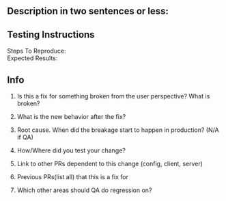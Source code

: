 ## Description in two sentences or less:

## Testing Instructions
Steps To Reproduce:<br/>
Expected Results:<br/>

## Info

1. Is this a fix for something broken from the user perspective? What is broken?<br/>

2. What is the new behavior after the fix?<br/>

3. Root cause. When did the breakage start to happen in production? (N/A if QA)<br/>

4. How/Where did you test your change?<br/>

5. Link to other PRs dependent to this change (config, client, server)<br/>

6. Previous PRs(list all) that this is a fix for<br/>

7. Which other areas should QA do regression on?
